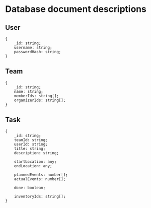 # Database document descriptions
## User

    {
        _id: string; 
        username: string;
        passwordHash: string;
    }


## Team

    {
        _id: string;
        name: string;
        memberIds: string[];
        organizerIds: string[];        
    }


## Task

    {
        _id: string;
        teamId: string;
        userId: string;
        title: string;
        description: string;

        startLocation: any;
        endLocation: any;

        plannedEvents: number[];
        actualEvents: number[];

        done: boolean;

        inventoryIds: string[];
    }